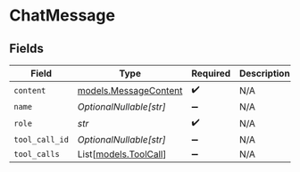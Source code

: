 # ChatMessage


## Fields

| Field                                                | Type                                                 | Required                                             | Description                                          |
| ---------------------------------------------------- | ---------------------------------------------------- | ---------------------------------------------------- | ---------------------------------------------------- |
| `content`                                            | [models.MessageContent](../models/messagecontent.md) | :heavy_check_mark:                                   | N/A                                                  |
| `name`                                               | *OptionalNullable[str]*                              | :heavy_minus_sign:                                   | N/A                                                  |
| `role`                                               | *str*                                                | :heavy_check_mark:                                   | N/A                                                  |
| `tool_call_id`                                       | *OptionalNullable[str]*                              | :heavy_minus_sign:                                   | N/A                                                  |
| `tool_calls`                                         | List[[models.ToolCall](../models/toolcall.md)]       | :heavy_minus_sign:                                   | N/A                                                  |